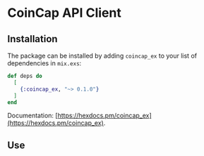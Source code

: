 # CoinCap API Client

## Installation

The package can be installed by adding `coincap_ex` to your list of dependencies in `mix.exs`:

```elixir
def deps do
  [
    {:coincap_ex, "~> 0.1.0"}
  ]
end
```

Documentation: [https://hexdocs.pm/coincap_ex](https://hexdocs.pm/coincap_ex).

## Use
